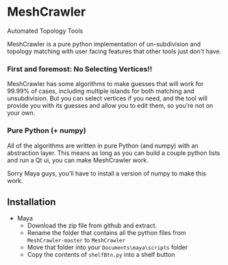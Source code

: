 # MeshCrawler
Automated Topology Tools

MeshCrawler is a pure python implementation of un-subdivision and topology matching with user facing features that other tools just don't have.

### First and foremost: No Selecting Vertices!!
MeshCrawler has some algorithms to make guesses that will work for 99.99% of cases, including multiple islands for both matching and unsubdivision. But you can select vertices if you need, and the tool will provide you with its guesses and allow you to edit them, so you're not on your own.

### Pure Python (+ numpy)
All of the algorithms are written in pure Python (and numpy) with an abstraction layer. This means as long as you can build a couple python lists and run a Qt ui, you can make MeshCrawler work.

Sorry Maya guys, you'll have to install a version of numpy to make this work.


## Installation
* Maya
    * Download the zip file from github and extract. 
    * Rename the folder that contains all the python files from `MeshCrawler-master` to `MeshCrawler`
    * Move that folder into your `Documents\maya\scripts` folder
    * Copy the contents of `shelfBtn.py` into a shelf button
    

